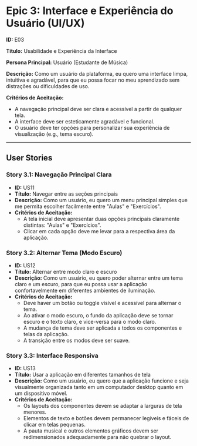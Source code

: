 # Epic 3: Interface e Experiência do Usuário (UI/UX)

**ID:** E03

**Título:** Usabilidade e Experiência da Interface

**Persona Principal:** Usuário (Estudante de Música)

**Descrição:** Como um usuário da plataforma, eu quero uma interface limpa, intuitiva e agradável, para que eu possa focar no meu aprendizado sem distrações ou dificuldades de uso.

**Critérios de Aceitação:**
- A navegação principal deve ser clara e acessível a partir de qualquer tela.
- A interface deve ser esteticamente agradável e funcional.
- O usuário deve ter opções para personalizar sua experiência de visualização (e.g., tema escuro).

---

## User Stories

### Story 3.1: Navegação Principal Clara

- **ID:** US11
- **Título:** Navegar entre as seções principais
- **Descrição:** Como um usuário, eu quero um menu principal simples que me permita escolher facilmente entre "Aulas" e "Exercícios".
- **Critérios de Aceitação:**
    - A tela inicial deve apresentar duas opções principais claramente distintas: "Aulas" e "Exercícios".
    - Clicar em cada opção deve me levar para a respectiva área da aplicação.

### Story 3.2: Alternar Tema (Modo Escuro)

- **ID:** US12
- **Título:** Alternar entre modo claro e escuro
- **Descrição:** Como um usuário, eu quero poder alternar entre um tema claro e um escuro, para que eu possa usar a aplicação confortavelmente em diferentes ambientes de iluminação.
- **Critérios de Aceitação:**
    - Deve haver um botão ou toggle visível e acessível para alternar o tema.
    - Ao ativar o modo escuro, o fundo da aplicação deve se tornar escuro e o texto claro, e vice-versa para o modo claro.
    - A mudança de tema deve ser aplicada a todos os componentes e telas da aplicação.
    - A transição entre os modos deve ser suave.

### Story 3.3: Interface Responsiva

- **ID:** US13
- **Título:** Usar a aplicação em diferentes tamanhos de tela
- **Descrição:** Como um usuário, eu quero que a aplicação funcione e seja visualmente organizada tanto em um computador desktop quanto em um dispositivo móvel.
- **Critérios de Aceitação:**
    - Os layouts dos componentes devem se adaptar a larguras de tela menores.
    - Elementos de texto e botões devem permanecer legíveis e fáceis de clicar em telas pequenas.
    - A pauta musical e outros elementos gráficos devem ser redimensionados adequadamente para não quebrar o layout.
